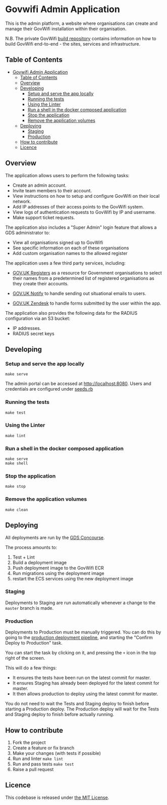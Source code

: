 # Govwifi Admin Application

This is the admin platform, a website where organisations can create and manage their GovWifi installation within their organisation.

N.B. The private GovWifi [build repository][build-repo] contains information on how to build GovWifi end-to-end - the sites, services and infrastructure.

## Table of Contents

- [Govwifi Admin Application](#govwifi-admin-application)
  - [Table of Contents](#table-of-contents)
  - [Overview](#overview)
  - [Developing](#developing)
    - [Setup and serve the app locally](#setup-and-serve-the-app-locally)
    - [Running the tests](#running-the-tests)
    - [Using the Linter](#using-the-linter)
    - [Run a shell in the docker composed application](#run-a-shell-in-the-docker-composed-application)
    - [Stop the application](#stop-the-application)
    - [Remove the application volumes](#remove-the-application-volumes)
  - [Deploying](#deploying)
    - [Staging](#staging)
    - [Production](#production)
  - [How to contribute](#how-to-contribute)
  - [Licence](#licence)

## Overview

The application allows users to perform the following tasks:

- Create an admin account.
- Invite team members to their account.
- View instructions on how to setup and configure GovWifi on their local network.
- Add IP addresses of their access points to the GovWifi system.
- View logs of authentication requests to GovWifi by IP and username.
- Make support ticket requests.

The application also includes a "Super Admin" login feature that allows a GDS administrator to:

- View all organisations signed up to GovWifi
- See specific information on each of these organisations
- Add custom organisation names to the allowed register

The application uses a few third party services, including:

- [GOV.UK Registers][registers] as a resource for Government organisations to select their names from a predetermined list of registered organisations as they create their accounts.

- [GOV.UK Notify][notify] to handle sending out situational emails to users.

- [GOV.UK Zendesk][zendesk] to handle forms submitted by the user within the app.

The application also provides the following data for the RADIUS configuration via an S3 bucket:

- IP addresses.
- RADIUS secret keys

## Developing

### Setup and serve the app locally

```shell
make serve
```

The admin portal can be accessed at [http://localhost:8080](http://localhost:8080). Users and credentials are configured under [seeds.rb](db/seeds.rb)

### Running the tests

```shell
make test
```

### Using the Linter

```shell
make lint
```

### Run a shell in the docker composed application

```shell
make serve
make shell
```

### Stop the application

```shell
make stop
```

### Remove the application volumes

```shell
make clean
```

## Deploying

All deployments are run by the [GDS Concourse][gds-concourse].

The process amounts to:

1. Test + Lint
2. Build a deployment image
3. Push deployment image to the GovWifi ECR
4. Run migrations using the deployment image
5. restart the ECS services using the new deployment image

### Staging

Deployments to Staging are run automatically whenever a change to the `master` branch is made.

### Production

Deployments to Production must be manually triggered.
You can do this by going to the [production deployment pipeline][prod-deploy-pipeline], and starting the "Confirm Deploy to Production" task.

You can start the task by clicking on it, and pressing the `+` icon in the top right of the screen.

This will do a few things:
- It ensures the tests have been run on the latest commit for master.
- It ensures Staging has already been deployed for the latest commit for master.
- It then allows production to deploy using the latest commit for master.

You do not need to wait the Tests and Staging deploy to finish before starting a Production deploy.
The Production deploy will wait for the Tests and Staging deploy to finish before actually running.

## How to contribute

1. Fork the project
2. Create a feature or fix branch
3. Make your changes (with tests if possible)
4. Run and linter `make lint`
5. Run and pass tests `make test`
6. Raise a pull request

## Licence

This codebase is released under [the MIT License][mit].

[mit]: LICENCE
[registers]:https://www.registers.service.gov.uk
[notify]:https://www.notifications.service.gov.uk
[zendesk]:https://govuk.zendesk.com/hc/en-us
[build-repo]:https://github.com/alphagov/govwifi-build
[gds-concourse]: https://cd.gds-reliability.engineering/
[prod-deploy-pipeline]: https://cd.gds-reliability.engineering/teams/govwifi/pipelines/admin-deploy?groups=Production
